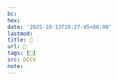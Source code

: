 ```yaml
---
bc:
hex:
date: '2025-10-13T10:27:45+08:00'
lastmod:
title: 􅗐
url: 􅗐
tags: [𩹁]
src: DCCV
note:
---
```

